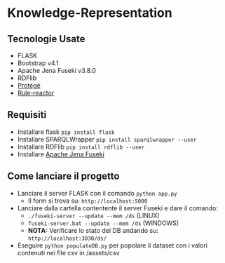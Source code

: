 # Knowledge-Representation

## Tecnologie Usate
- FLASK
- Bootstrap v4.1
- Apache Jena Fuseki v3.8.0
- RDFlib 
- [Protégé](https://github.com/antoniofaienza93/Knowledge-Representation/blob/master/docs/ontology.md#definizione-di-unontologia)
- [Rule-reactor](https://github.com/anywhichway/rule-reactor#rule-reactor)


## Requisiti

- Installare flask `pip install flask`
- Installare SPARQLWrapper `pip install sparqlwrapper --user`
- Installare RDFlib `pip install rdflib --user`
- Installare [Apache Jena Fuseki](https://jena.apache.org/download/#apache-jena-fuseki)



## Come lanciare il progetto

- Lanciare il server FLASK con il comando `python app.py`
    - Il form si trova su: `http://localhost:5000`
- Lanciare dalla cartella contentente il server Fuseki e dare il comando:
    - ```./fuseki-server --update --mem /ds``` (LINUX)
    -  ```fuseki-server.bat --update --mem /ds``` (WINDOWS)
    - **NOTA:** Verificare lo stato del DB andando su: `http://localhost:3030/ds/`
- Eseguire ```python populateDB.py``` per popolare il dataset con i valori contenuti nei file csv in /assets/csv


